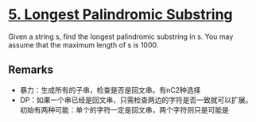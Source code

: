 # [5. Longest Palindromic Substring](https://leetcode.com/problems/longest-palindromic-substring)

Given a string s, find the longest palindromic substring in s. You may assume that the maximum length of s is 1000.

## Remarks

* 暴力：生成所有的子串，检查是否是回文串。有nC2种选择
* DP：如果一个串已经是回文串，只需检查两边的字符是否一致就可以扩展。初始有两种可能：单个的字符一定是回文串，两个字符则只是可能是
